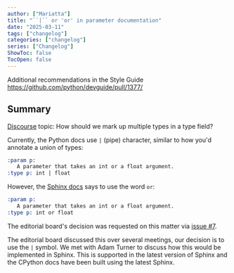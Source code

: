 ```yaml
---
author: ["Mariatta"]
title: "``|`` or 'or' in parameter documentation"
date: "2025-03-11"
tags: ["changelog"]
categories: ["changelog"]
series: ["Changelog"]
ShowToc: false
TocOpen: false
---
```


Additional recommendations in the Style Guide https://github.com/python/devguide/pull/1377/

## Summary

[Discourse](https://discuss.python.org/t/how-should-we-mark-up-multiple-types-in-a-type-field/48196) topic: How
should we mark up multiple types in a type field?

Currently, the Python docs use `|` (pipe) character, similar to how you'd annotate a union of types:

```rst
:param p:
   A parameter that takes an int or a float argument.
:type p: int | float
```

However, the [Sphinx docs](https://www.sphinx-doc.org/en/master/usage/domains/python.html#send_message) says to use the word `or`:

```rst
:param p:
   A parameter that takes an int or a float argument.
:type p: int or float
```

The editorial board's decision was requested on this matter via [issue #7](https://github.com/python/editorial-board/issues/7).

The editorial board discussed this over several meetings, our decision is to use the `|` symbol. We met with Adam Turner
to discuss how this would be implemented in Sphinx. This is supported in the latest version of Sphinx and the CPython
docs have been built using the latest Sphinx.

